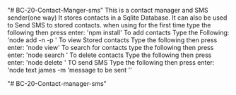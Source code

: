"# BC-20-Contact-Manger-sms" 
This is a contact manager and SMS sender(one way)
It stores  contacts in a Sqlite Database.
It can also be used to Send SMS to stored contacts.
when using for the first time type the following then press enter:
'npm install'
To add contacts Type the Following:
'node add -n <name> -p <phone number>'
To view Stored contacts Type the following then press enter:
'node view'
To search for contacts type the following then press enter:
'node search <name>'
To delete contacts Type the following then press enter:
'node delete <name>'
TO send SMS Type the following then press enter:
'node text james -m 'message to be sent ''

"# BC-20-Contact-manager-sms" 
